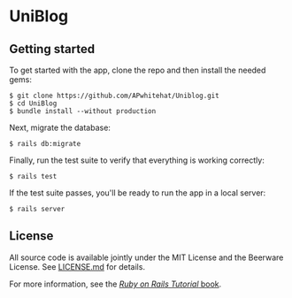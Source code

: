 # UniBlog

## Getting started

To get started with the app, clone the repo and then install the needed gems:

```
$ git clone https://github.com/APwhitehat/Uniblog.git
$ cd UniBlog
$ bundle install --without production
```

Next, migrate the database:

```
$ rails db:migrate
```

Finally, run the test suite to verify that everything is working correctly:

```
$ rails test
```

If the test suite passes, you'll be ready to run the app in a local server:

```
$ rails server
```


## License

All source code is available jointly under the MIT License and the Beerware License. See [LICENSE.md](LICENSE.md) for details.

For more information, see the
[*Ruby on Rails Tutorial* book](http://www.railstutorial.org/book).